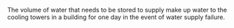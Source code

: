 ﻿The volume of water that needs to be stored to supply make up water to the cooling towers in a building for one day in the event of water supply failure.